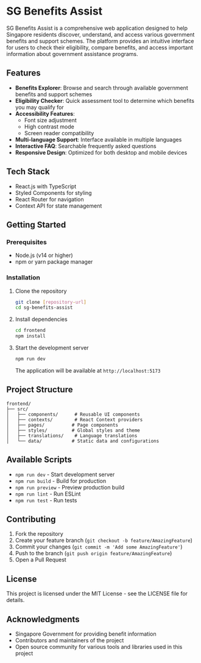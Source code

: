 # SG Benefits Assist

SG Benefits Assist is a comprehensive web application designed to help Singapore residents discover, understand, and access various government benefits and support schemes. The platform provides an intuitive interface for users to check their eligibility, compare benefits, and access important information about government assistance programs.

## Features

- **Benefits Explorer**: Browse and search through available government benefits and support schemes
- **Eligibility Checker**: Quick assessment tool to determine which benefits you may qualify for
- **Accessibility Features**: 
  - Font size adjustment
  - High contrast mode
  - Screen reader compatibility
- **Multi-language Support**: Interface available in multiple languages
- **Interactive FAQ**: Searchable frequently asked questions
- **Responsive Design**: Optimized for both desktop and mobile devices

## Tech Stack

- React.js with TypeScript
- Styled Components for styling
- React Router for navigation
- Context API for state management

## Getting Started

### Prerequisites

- Node.js (v14 or higher)
- npm or yarn package manager

### Installation

1. Clone the repository
   ```bash
   git clone [repository-url]
   cd sg-benefits-assist
   ```

2. Install dependencies
   ```bash
   cd frontend
   npm install
   ```

3. Start the development server
   ```bash
   npm run dev
   ```

   The application will be available at `http://localhost:5173`

## Project Structure

```
frontend/
├── src/
│   ├── components/      # Reusable UI components
│   ├── contexts/        # React Context providers
│   ├── pages/          # Page components
│   ├── styles/         # Global styles and theme
│   ├── translations/    # Language translations
│   └── data/           # Static data and configurations
```

## Available Scripts

- `npm run dev` - Start development server
- `npm run build` - Build for production
- `npm run preview` - Preview production build
- `npm run lint` - Run ESLint
- `npm run test` - Run tests

## Contributing

1. Fork the repository
2. Create your feature branch (`git checkout -b feature/AmazingFeature`)
3. Commit your changes (`git commit -m 'Add some AmazingFeature'`)
4. Push to the branch (`git push origin feature/AmazingFeature`)
5. Open a Pull Request

## License

This project is licensed under the MIT License - see the LICENSE file for details.

## Acknowledgments

- Singapore Government for providing benefit information
- Contributors and maintainers of the project
- Open source community for various tools and libraries used in this project